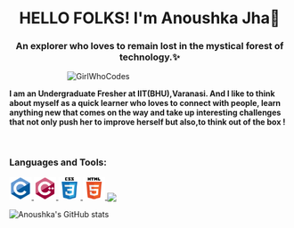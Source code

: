 <h1 align="center">HELLO FOLKS! I'm Anoushka Jha👋</h1>
<h3 align="center">An explorer who loves to remain lost in the mystical forest of technology.✨ </h3>


<img align ="right" alt="GirlWhoCodes"  width="400" src="https://thumbs.gfycat.com/InfiniteConfusedBear-size_restricted.gif">
<p> 

</p><br>
<p><b>I am an Undergraduate Fresher at IIT(BHU),Varanasi. And I like to think about myself as a quick learner who loves to connect with people, learn anything new that comes on the way and take up interesting challenges that not only push her to improve herself but also,to  think out of the box !</p>
</b>

<br>



<h3 align="left">Languages and Tools:</h3>
<p align="left">  <a href="https://www.cprogramming.com/" target="_blank"> <img src="https://raw.githubusercontent.com/devicons/devicon/master/icons/c/c-original.svg" alt="c" width="40" height="40"/> </a> <a href="https://www.w3schools.com/cpp/" target="_blank"> <img src="https://raw.githubusercontent.com/devicons/devicon/master/icons/cplusplus/cplusplus-original.svg" alt="cplusplus" width="40" height="40"/> </a> <a href="https://www.w3schools.com/css/" target="_blank"> <img src="https://raw.githubusercontent.com/devicons/devicon/master/icons/css3/css3-original-wordmark.svg" alt="css3" width="40" height="40"/> </a>  <a href="https://www.w3.org/html/" target="_blank"> <img src="https://raw.githubusercontent.com/devicons/devicon/master/icons/html5/html5-original-wordmark.svg" alt="html5" width="40" height="40"/> </a> 

<img align="center" src="https://github-readme-stats.vercel.app/api?username=BabyElias&count_private=true&show_icons=true&theme=tokyonight" />

![Anoushka's GitHub stats](https://github-readme-streak-stats.herokuapp.com/?user=BabyElias&theme=vision-friendly-dark)
